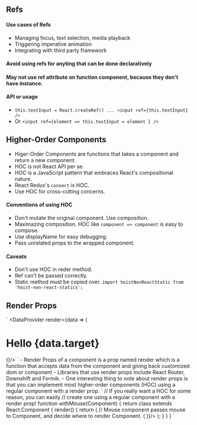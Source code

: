 ## Refs

#### Use cases of Refs
- Managing focus, text selection, media playback
- Triggering imperative animation
- Integrating with third party framework

#### Avoid using refs for anyting that can be done declaratively
#### May not use ref attribute on function component, because they don't have instance.
#### API or usage
- `this.textInput = React.createRef() ... <input ref={this.textInput} />`
- Or `<input ref={element => this.textInput = element } />`

## Higher-Order Components
- Higer-Order Components are functions that takes a component and return a new component.
- HOC is not React API per se.
- HOC is a JavaScript pattern that embraces React's compositional nature.
- React Redux's `connect` is HOC.
- Use HOC for cross-cutting concerns.

#### Conventions of using HOC
- Don't mutate the original component. Use composition.
- Maximazing composition. HOC like `component => component` is easy to compose.
- Use displayName for easy debugging.
- Pass unrelated props to the wrapped component.

#### Caveats
- Don't use HOC in reder method.
- Ref can't be passed correctly.
- Static method must be copied over. `import hoistNonReactStatic from 'hoist-non-react-statics';`

## Render Props
`
<DataProvider render={data => (
  <h1>Hello {data.target}</h1>
)}/>
`
- Render Props of a component is a prop named render which is a function that accepts data from the component and giving back customized dom or component
- Libraries that use render props include React Router, Downshift and Formik.
- One interesting thing to note about render props is that you can implement most higher-order components (HOC) using a regular component with a render prop.
`
// If you really want a HOC for some reason, you can easily
// create one using a regular component with a render prop!
function withMouse(Component) {
  return class extends React.Component {
    render() {
      return (
        // Mouse component passes mouse to Component, and decide where to render Component.
        <Mouse render={mouse => (
          <Component {...this.props} mouse={mouse} />
        )}/>
      );
    }
  }
}
`
